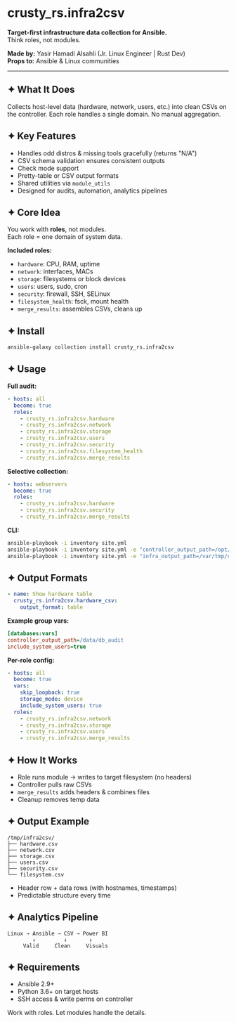 
# crusty_rs.infra2csv

**Target-first infrastructure data collection for Ansible.**  
Think roles, not modules.

**Made by:** Yasir Hamadi Alsahli (Jr. Linux Engineer | Rust Dev)  
**Props to:** Ansible & Linux communities

---

## ✦ What It Does

Collects host-level data (hardware, network, users, etc.) into clean CSVs on the controller. Each role handles a single domain. No manual aggregation.

## ✦ Key Features

- Handles odd distros & missing tools gracefully (returns "N/A")
- CSV schema validation ensures consistent outputs
- Check mode support
- Pretty-table or CSV output formats
- Shared utilities via `module_utils`
- Designed for audits, automation, analytics pipelines

## ✦ Core Idea

You work with **roles**, not modules.  
Each role = one domain of system data.

**Included roles:**
- `hardware`: CPU, RAM, uptime
- `network`: interfaces, MACs
- `storage`: filesystems or block devices
- `users`: users, sudo, cron
- `security`: firewall, SSH, SELinux
- `filesystem_health`: fsck, mount health
- `merge_results`: assembles CSVs, cleans up

## ✦ Install

```bash
ansible-galaxy collection install crusty_rs.infra2csv
```

## ✦ Usage

**Full audit:**
```yaml
- hosts: all
  become: true
  roles:
    - crusty_rs.infra2csv.hardware
    - crusty_rs.infra2csv.network
    - crusty_rs.infra2csv.storage
    - crusty_rs.infra2csv.users
    - crusty_rs.infra2csv.security
    - crusty_rs.infra2csv.filesystem_health
    - crusty_rs.infra2csv.merge_results
```

**Selective collection:**
```yaml
- hosts: webservers
  become: true
  roles:
    - crusty_rs.infra2csv.hardware
    - crusty_rs.infra2csv.security
    - crusty_rs.infra2csv.merge_results
```

**CLI:**
```bash
ansible-playbook -i inventory site.yml
ansible-playbook -i inventory site.yml -e "controller_output_path=/opt/audit_data"
ansible-playbook -i inventory site.yml -e "infra_output_path=/var/tmp/collection"
```

## ✦ Output Formats

```yaml
- name: Show hardware table
  crusty_rs.infra2csv.hardware_csv:
    output_format: table
```


**Example group vars:**
```ini
[databases:vars]
controller_output_path=/data/db_audit
include_system_users=true
```

**Per-role config:**
```yaml
- hosts: all
  become: true
  vars:
    skip_loopback: true
    storage_mode: device
    include_system_users: true
  roles:
    - crusty_rs.infra2csv.network
    - crusty_rs.infra2csv.storage
    - crusty_rs.infra2csv.users
    - crusty_rs.infra2csv.merge_results
```

## ✦ How It Works

- Role runs module → writes to target filesystem (no headers)
- Controller pulls raw CSVs
- `merge_results` adds headers & combines files
- Cleanup removes temp data

## ✦ Output Example

```
/tmp/infra2csv/
├── hardware.csv
├── network.csv
├── storage.csv
├── users.csv
├── security.csv
└── filesystem.csv
```

- Header row + data rows (with hostnames, timestamps)
- Predictable structure every time

## ✦ Analytics Pipeline

```
Linux → Ansible → CSV → Power BI
        ↓         ↓       ↓
     Valid     Clean     Visuals
```

## ✦ Requirements

- Ansible 2.9+
- Python 3.6+ on target hosts
- SSH access & write perms on controller




Work with roles. Let modules handle the details.

